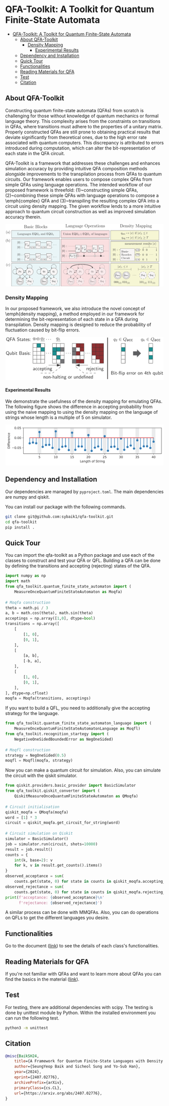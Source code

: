 # QFA-Toolkit: A Toolkit for Quantum Finite-State Automata

<!--toc:start-->
- [QFA-Toolkit: A Toolkit for Quantum Finite-State Automata](#qfa-toolkit-a-toolkit-for-quantum-finite-state-automata)
  - [About QFA-Toolkit](#about-qfa-toolkit)
    - [Density Mapping](#density-mapping)
      - [Experimental Results](#experimental-results)
  - [Dependency and Installation](#dependency-and-installation)
  - [Quick Tour](#quick-tour)
  - [Functionalities](#functionalities)
  - [Reading Materials for QFA](#reading-materials-for-qfa)
  - [Test](#test)
  - [Citation](#citation)
<!--toc:end-->

## About QFA-Toolkit

Constructing quantum finite-state automata (QFAs) from scratch is challenging
for those without knowledge of quantum mechanics or formal language theory.
This complexity arises from the constraints on transitions in QFAs, where
transitions must adhere to the properties of a unitary matrix. Properly
constructed QFAs are still prone to obtaining practical results that deviate
significantly from theoretical ones, due to the high error rate associated with
quantum computers. This discrepancy is attributed to errors introduced during
computation, which can alter the bit-representation of each state in the QFA
circuit.

QFA-Toolkit is a framework that addresses these challenges and enhances
simulation accuracy by providing intuitive QFA composition methods alongside
improvements to the transpilation process from QFAs to quantum circuits. Our
framework enables users to compose complex QFAs from simple QFAs using language
operations. The intended workflow of our proposed framework is threefold:
(1)~constructing simple QFAs, (2)~combining these simple QFAs with language
operations to compose a \emph{complex} QFA and (3)~transpiling the resulting
complex QFA into a circuit using density mapping. The given workflow lends to a
more intuitive approach to quantum circuit construction as well as improved
simulation accuracy therein.

![Workflow](./figures/figure_scenario.png)

### Density Mapping

In our proposed framework, we also introduce the novel concept of \emph{density
mapping}, a method employed in our framework for determining the
bit-representation of each state in a QFA during transpilation. Density mapping
is designed to reduce the probability of fluctuation caused by bit-flip errors.

![Density Mapping](./figures/figure_mapping.png)

#### Experimental Results

We demonstrate the usefulness of the density mapping for emulating QFAs. The
following figure shows the difference in accepting probability from using the
naive mapping to using the density mapping on the language of strings whose
length is a multiple of 5 on simulator.

![Experimental Results](./figures/difference.png)

## Dependency and Installation

Our dependencies are managed by `pyproject.toml`.
The main dependencies are numpy and qiskit.

You can install our package with the following commands.
```bash
git clone git@github.com:sybaik1/qfa-toolkit.git
cd qfa-toolkit
pip install .
```

## Quick Tour

You can import the qfa-toolkit as a Python package and use each of the classes
to construct and test your QFA or QFL. Building a QFA can be done by defining
the transitions and accepting (rejecting) states of the QFA.
```python
import numpy as np
import math
from qfa_toolkit.quantum_finite_state_automaton import (
    MeasureOnceQuantumFiniteStateAutomaton as Moqfa)

# Moqfa construction
theta = math.pi / 3
a, b = math.cos(theta), math.sin(theta)
acceptings = np.array([1,0], dtype=bool)
transitions = np.array([
    [
        [1, 0],
        [0, 1],
    ],
    [
        [a, b],
        [-b, a],
    ],
    [
        [1, 0],
        [0, 1],
    ],
], dtype=np.cfloat)
moqfa = Moqfa(transitions, acceptings)
```

If you want to build a QFL, you need to additionally give the accepting
strategy for the language.

```python
from qfa_toolkit.quantum_finite_state_automaton_language import (
    MeasureOnceQuantumFiniteStateAutomatonLanguage as Moqfl)
from qfa_toolkit.recognition_startegy import (
    NegativeOneSidedBoundedError as NegOneSided)

# Moqfl construction
strategy = NegOneSided(0.5)
moqfl = Moqfl(moqfa, strategy)
```

Now you can make a quantum circuit for simulation.
Also, you can simulate the circuit with the qiskit simulator.

```python
from qiskit.providers.basic_provider import BasicSimulator
from qfa_toolkit.qiskit_converter import (
    QiskitMeasureOnceQuantumFiniteStateAutomaton as QMoqfa)

# Circuit initialisation
qiskit_moqfa = QMoqfa(moqfa)
word = [1] * 3
circuit = qiskit_moqfa.get_circuit_for_string(word)

# Circuit simulation on Qiskit
simulator = BasicSimulator()
job = simulator.run(circuit, shots=10000)
result = job.result()
counts = {
    int(k, base=2): v
    for k, v in result.get_counts().items()
}
observed_acceptance = sum(
    counts.get(state, 0) for state in counts in qiskit_moqfa.accepting_states)
observed_rejectance = sum(
    counts.get(state, 0) for state in counts in qiskit_moqfa.rejecting_states)
print(f'acceptance: {observed_acceptance}\n'
      f'rejectance: {observed_rejectance}')
```
A similar process can be done with MMQFAs. Also, you can do operations on QFLs
to get the different languages you desire.

## Functionalities

Go to the document ([link](./document.pdf)) to see the details of each class's
functionalities.

## Reading Materials for QFA

If you're not familiar with QFAs and want to learn more about QFAs you can find
the basics in the material
([link](https://is.muni.cz/th/dy49n/b-thesis-QFA.pdf)).

## Test

For testing, there are additional dependencies with scipy.
The testing is done by unittest module by Python.
Within the installed environment you can run the following test.

```bash
python3 -m unittest
```

## Citation

```bibtex
@misc{BaikSH24,
    title={A Framework for Quantum Finite-State Languages with Density Mapping},
    author={SeungYeop Baik and Sicheol Sung and Yo-Sub Han},
    year={2024},
    eprint={2407.02776},
    archivePrefix={arXiv},
    primaryClass={cs.CL},
    url={https://arxiv.org/abs/2407.02776}, 
}
```
